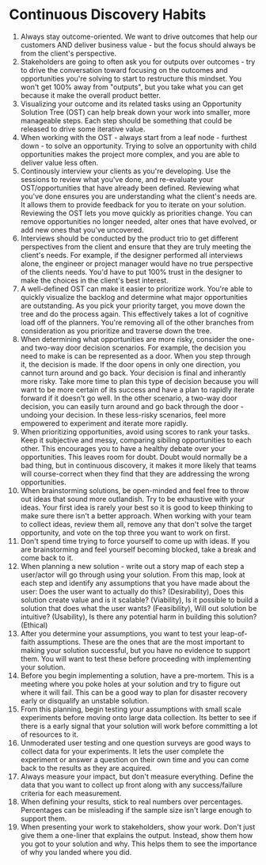 # Continuous Discovery Habits

1. Always stay outcome-oriented. We want to drive outcomes that help our customers AND deliver business value - but the focus should always be from the client's perspective.
2. Stakeholders are going to often ask you for outputs over outcomes - try to drive the conversation toward focusing on the outcomes and opportunities you're solving to start to restructure this mindset. You won't get 100% away from "outputs", but you take what you can get because it make the overall product better.
3. Visualizing your outcome and its related tasks using an Opportunity Solution Tree (OST) can help break down your work into smaller, more manageable steps. Each step should be something that could be released to drive some iterative value.
4. When working with the OST - always start from a leaf node - furthest down - to solve an opportunity. Trying to solve an opportunity with child opportunities makes the project more complex, and you are able to deliver value less often.
5. Continously interview your clients as you're developing. Use the sessions to review what you've done, and re-evaluate your OST/opportunities that have already been defined. Reviewing what you've done ensures you are understanding what the client's needs are. It allows them to provide feedback for you to iterate on your solution. Reviewing the OST lets you move quickly as priorities change. You can remove opportunities no longer needed, alter ones that have evolved, or add new ones that you've uncovered.
6. Interviews should be conducted by the product trio to get different perspectives from the client and ensure that they are truly meeting the client's needs. For example, if the designer performed all interviews alone, the engineer or project manager would have no true perspective of the clients needs. You'd have to put 100% trust in the designer to make the choices in the client's best interest.
7. A well-defined OST can make it easier to prioritize work. You're able to quickly visualize the backlog and determine what major opportunities are outstanding. As you pick your priority target, you move down the tree and do the process again. This effectively takes a lot of cognitive load off of the planners. You're removing all of the other branches from consideration as you prioritize and traverse down the tree.
8. When determining what opportunities are more risky, consider the one- and two-way door decision scenarios. For example, the decision you need to make is can be represented as a door. When you step through it, the decision is made. If the door opens in only one direction, you cannot turn around and go back. Your decision is final and inherantly more risky. Take more time to plan this type of decision because you will want to be more certain of its success and have a plan to rapidly iterate forward if it doesn't go well. In the other scenario, a two-way door decision, you can easily turn around and go back through the door - undoing your decision. In these less-risky scenarios, feel more empowered to experiment and iterate more rapidly.
9. When prioritizing opportunities, avoid using scores to rank your tasks. Keep it subjective and messy, comparing sibiling opportunities to each other. This encourages you to have a healthy debate over your opportunities. This leaves room for doubt. Doubt would normally be a bad thing, but in continuous discovery, it makes it more likely that teams will course-correct when they find that they are addressing the wrong opportunities. 
10. When brainstorming solutions, be open-minded and feel free to throw out ideas that sound more outlandish. Try to be exhaustive with your ideas. Your first idea is rarely your best so it is good to keep thinking to make sure there isn't a better approach. When working with your team to collect ideas, review them all, remove any that don't solve the target opportunity, and vote on the top three you want to work on first.
11. Don't spend time trying to force yourself to come up with ideas. If you are brainstorming and feel yourself becoming blocked, take a break and come back to it. 
12. When planning a new solution - write out a story map of each step a user/actor will go through using your solution. From this map, look at each step and identify any assumptions that you have made about the user: Does the user want to actually do this? (Desirability), Does this solution create value and is it scalable? (Viability), Is it possible to build a solution that does what the user wants? (Feasibility), Will out solution be intuitive? (Usability), Is there any potential harm in building this solution? (Ethical)
13. After you determine your assumptions, you want to test your leap-of-faith assumptions. These are the ones that are the most important to making your solution successful, but you have no evidence to support them. You will want to test these before proceeding with implementing your solution.
14. Before you begin implementing a solution, have a pre-mortem. This is a meeting where you poke holes at your solution and try to figure out where it will fail. This can be a good way to plan for disaster recovery early or disqualify an unstable solution.
15. From this planning, begin testing your assumptions with small scale experiments before moving onto large data collection. Its better to see if there is a early signal that your solution will work before committing a lot of resources to it.
16. Unmoderated user testing and one question surveys are good ways to collect data for your experiments. It lets the user complete the experiment or answer a question on their own time and you can come back to the results as they are acquired.
17. Always measure your impact, but don't measure everything. Define the data that you want to collect up front along with any success/failure criteria for each measurement. 
18. When defining your results, stick to real numbers over percentages. Percentages can be misleading if the sample size isn't large enough to support them.
19. When presenting your work to stakeholders, show your work. Don't just give them a one-liner that explains the output. Instead, show them how you got to your solution and why. This helps them to see the importance of why you landed where you did.

